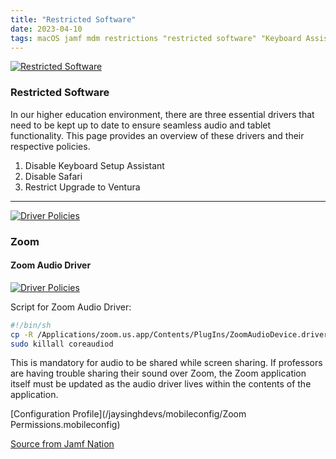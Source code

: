 ```yaml
---
title: "Restricted Software"
date: 2023-04-10
tags: macOS jamf mdm restrictions "restricted software" "Keyboard Assistant Setup"
---
```


[![Restricted Software](/jaysinghdevs/images/restricted_software.png)](https://gsinghjay.github.io/jaysinghdevs/images/restricted_software.png)

### Restricted Software

In our higher education environment, there are three essential drivers that need to be kept up to date to ensure seamless audio and tablet functionality. This page provides an overview of these drivers and their respective policies.

1. Disable Keyboard Setup Assistant
2. Disable Safari
3. Restrict Upgrade to Ventura


---


[![Driver Policies](/jaysinghdevs/images/policies_cat_drivers.png)](https://gsinghjay.github.io/jaysinghdevs/images/policies_cat_drivers.png)

### Zoom
#### Zoom Audio Driver
[![Driver Policies](/jaysinghdevs/images/policies_cat_drivers_zoom.png)](https://gsinghjay.github.io/jaysinghdevs/images/policies_cat_drivers_zoom.png)

Script for Zoom Audio Driver:

```bash
#!/bin/sh
cp -R /Applications/zoom.us.app/Contents/PlugIns/ZoomAudioDevice.driver /Library/Audio/Plug-Ins/HAL/
sudo killall coreaudiod
```

This is mandatory for audio to be shared while screen sharing. If professors are having trouble sharing their sound over Zoom, the Zoom application itself must be updated as the audio driver lives within the contents of the application.

[Configuration Profile](/jaysinghdevs/mobileconfig/Zoom Permissions.mobileconfig)

[Source from Jamf Nation](https://community.jamf.com/t5/jamf-pro/zoom-app-asks-for-admin-credentials-when-trying-to-share-computer/m-p/142244/highlight/true#M131317)
